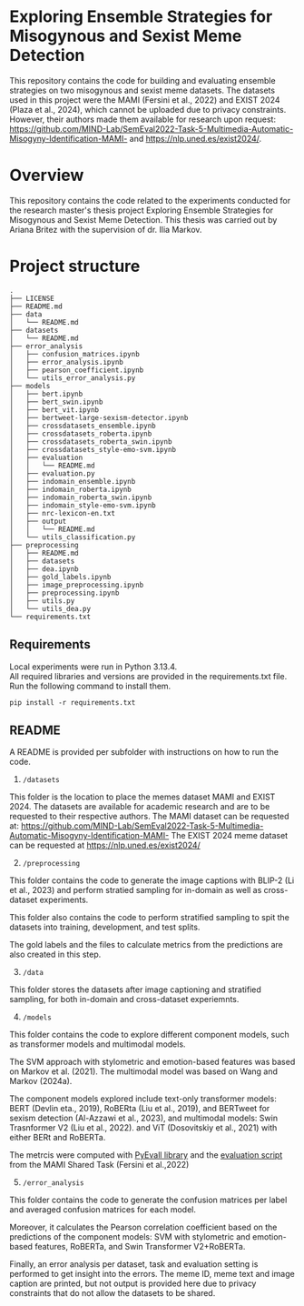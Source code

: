 # Exploring Ensemble Strategies for Misogynous and Sexist Meme Detection
This repository contains the code for building and evaluating ensemble strategies on two misogynous and sexist meme datasets. The datasets used in this project were the MAMI (Fersini et al., 2022) and EXIST 2024 (Plaza et al., 2024), which cannot be uploaded due to privacy constraints. However, their authors made them available for research upon request: https://github.com/MIND-Lab/SemEval2022-Task-5-Multimedia-Automatic-Misogyny-Identification-MAMI- and https://nlp.uned.es/exist2024/.

# Overview
This repository contains the code related to the experiments conducted for the research master's thesis project Exploring Ensemble Strategies for Misogynous and Sexist Meme Detection. This thesis was carried out by Ariana Britez with the supervision of dr. Ilia Markov.

# Project structure

```
.
├── LICENSE
├── README.md
├── data
│   └── README.md
├── datasets
│   └── README.md
├── error_analysis
│   ├── confusion_matrices.ipynb
│   ├── error_analysis.ipynb
│   ├── pearson_coefficient.ipynb
│   └── utils_error_analysis.py
├── models
│   ├── bert.ipynb
│   ├── bert_swin.ipynb
│   ├── bert_vit.ipynb
│   ├── bertweet-large-sexism-detector.ipynb
│   ├── crossdatasets_ensemble.ipynb
│   ├── crossdatasets_roberta.ipynb
│   ├── crossdatasets_roberta_swin.ipynb
│   ├── crossdatasets_style-emo-svm.ipynb
│   ├── evaluation
│   │   └── README.md
│   ├── evaluation.py
│   ├── indomain_ensemble.ipynb
│   ├── indomain_roberta.ipynb
│   ├── indomain_roberta_swin.ipynb
│   ├── indomain_style-emo-svm.ipynb
│   ├── nrc-lexicon-en.txt
│   ├── output
│   │   └── README.md
│   └── utils_classification.py
├── preprocessing
│   ├── README.md
│   ├── datasets
│   ├── dea.ipynb
│   ├── gold_labels.ipynb
│   ├── image_preprocessing.ipynb
│   ├── preprocessing.ipynb
│   ├── utils.py
│   └── utils_dea.py
└── requirements.txt
```

## Requirements

Local experiments were run in Python 3.13.4. \
All required libraries and versions are provided in the requirements.txt file. Run the following command to install them.

`pip install -r requirements.txt`

## README

A README is provided per subfolder with instructions on how to run the code.

1) `/datasets` 

This folder is the location to place the memes dataset MAMI and EXIST 2024. The datasets are available for academic research and are to be requested to their respective authors. The MAMI dataset can be requested at: https://github.com/MIND-Lab/SemEval2022-Task-5-Multimedia-Automatic-Misogyny-Identification-MAMI- The EXIST 2024 meme dataset can be requested at https://nlp.uned.es/exist2024/

2) `/preprocessing`

This folder contains the code to generate the image captions with BLIP-2 (Li et al., 2023) and perform stratied sampling for in-domain as well as cross-dataset experiments.

This folder also contains the code to perform stratified sampling to spit the datasets into training, development, and test splits.

The gold labels and the files to calculate metrics from the predictions are also created in this step.

3) `/data` 

This folder stores the datasets after image captioning and stratified sampling, for both in-domain and cross-dataset experiemnts.

4) `/models` 

This folder contains the code to explore different component models, such as transformer models and multimodal models.

The SVM approach with stylometric and emotion-based features was based on Markov et al. (2021). The multimodal model was based on Wang and Markov (2024a).

The component models explored include text-only transformer models: BERT (Devlin eta., 2019), RoBERta (Liu et al., 2019), and BERTweet for sexism detection (Al-Azzawi et al., 2023), and multimodal models: Swin Trasnformer V2 (Liu et al., 2022). and ViT (Dosovitskiy et al., 2021) with either BERt and RoBERTa.

The metrcis were computed with [PyEvall library](https://github.com/UNEDLENAR/PyEvALL) and the [evaluation script](https://github.com/MIND-Lab/SemEval2022-Task-5-Multimedia-Automatic-Misogyny-Identification-MAMI-/blob/main/Evaluation/evaluation.py) from the MAMI Shared Task (Fersini et al.,2022)


5) `/error_analysis`

This folder contains the code to generate the confusion matrices per label and averaged confusion matrices for each model.

Moreover, it calculates the Pearson correlation coefficient based on the predictions of the component models: SVM with stylometric and emotion-based features, RoBERTa, and Swin Transformer V2+RoBERTa.

Finally, an error analysis per dataset, task and evaluation setting is performed to get insight into the errors. The meme ID, meme text and image caption are printed, but not output is provided here due to privacy constraints that do not allow the datasets to be shared.



